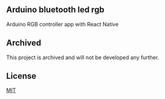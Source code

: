 ## Arduino bluetooth led rgb
Arduino RGB controller app with React Native

## Archived
This project is archived and will not be developed any further.

## License

[MIT](https://choosealicense.com/licenses/mit/)
